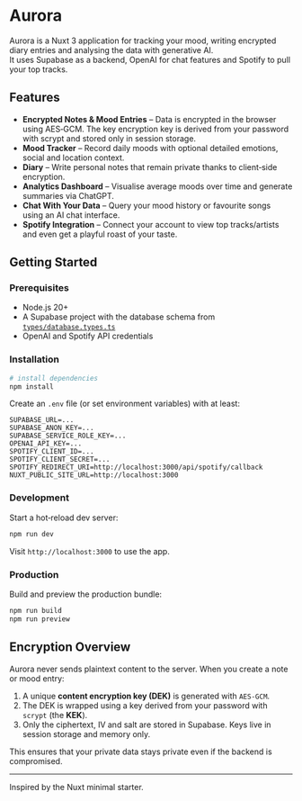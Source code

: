 # Aurora

Aurora is a Nuxt 3 application for tracking your mood, writing encrypted diary entries and analysing the data with generative AI.  
It uses Supabase as a backend, OpenAI for chat features and Spotify to pull your top tracks.

## Features
- **Encrypted Notes & Mood Entries** – Data is encrypted in the browser using AES‑GCM. The key encryption key is derived from your password with scrypt and stored only in session storage.
- **Mood Tracker** – Record daily moods with optional detailed emotions, social and location context.
- **Diary** – Write personal notes that remain private thanks to client‑side encryption.
- **Analytics Dashboard** – Visualise average moods over time and generate summaries via ChatGPT.
- **Chat With Your Data** – Query your mood history or favourite songs using an AI chat interface.
- **Spotify Integration** – Connect your account to view top tracks/artists and even get a playful roast of your taste.

## Getting Started
### Prerequisites
- Node.js 20+
- A Supabase project with the database schema from [`types/database.types.ts`](types/database.types.ts)
- OpenAI and Spotify API credentials

### Installation
```bash
# install dependencies
npm install
```
Create an `.env` file (or set environment variables) with at least:
```
SUPABASE_URL=...
SUPABASE_ANON_KEY=...
SUPABASE_SERVICE_ROLE_KEY=...
OPENAI_API_KEY=...
SPOTIFY_CLIENT_ID=...
SPOTIFY_CLIENT_SECRET=...
SPOTIFY_REDIRECT_URI=http://localhost:3000/api/spotify/callback
NUXT_PUBLIC_SITE_URL=http://localhost:3000
```

### Development
Start a hot‑reload dev server:
```bash
npm run dev
```
Visit `http://localhost:3000` to use the app.

### Production
Build and preview the production bundle:
```bash
npm run build
npm run preview
```

## Encryption Overview
Aurora never sends plaintext content to the server. When you create a note or mood entry:
1. A unique **content encryption key (DEK)** is generated with `AES‑GCM`.
2. The DEK is wrapped using a key derived from your password with `scrypt` (the **KEK**).
3. Only the ciphertext, IV and salt are stored in Supabase. Keys live in session storage and memory only.

This ensures that your private data stays private even if the backend is compromised.

---
Inspired by the Nuxt minimal starter.
